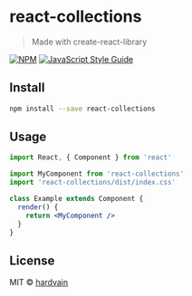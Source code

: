 # react-collections

> Made with create-react-library

[![NPM](https://img.shields.io/npm/v/react-collections.svg)](https://www.npmjs.com/package/react-collections) [![JavaScript Style Guide](https://img.shields.io/badge/code_style-standard-brightgreen.svg)](https://standardjs.com)

## Install

```bash
npm install --save react-collections
```

## Usage

```jsx
import React, { Component } from 'react'

import MyComponent from 'react-collections'
import 'react-collections/dist/index.css'

class Example extends Component {
  render() {
    return <MyComponent />
  }
}
```

## License

MIT © [hardvain](https://github.com/hardvain)
